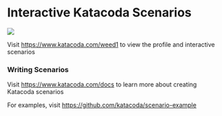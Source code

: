 # Interactive Katacoda Scenarios

[![](http://shields.katacoda.com/katacoda/weed1/count.svg)](https://www.katacoda.com/weed1 "Get your profile on Katacoda.com")

Visit https://www.katacoda.com/weed1 to view the profile and interactive scenarios

### Writing Scenarios
Visit https://www.katacoda.com/docs to learn more about creating Katacoda scenarios

For examples, visit https://github.com/katacoda/scenario-example
